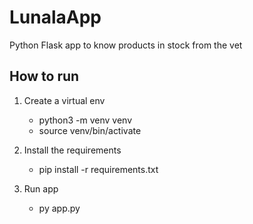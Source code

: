# LunalaApp
Python Flask app to know products in stock from the vet


## How to run

1. Create a virtual env
    - python3 -m venv venv
    - source venv/bin/activate

2.  Install the requirements
    - pip install -r requirements.txt

3. Run app
    - py app.py